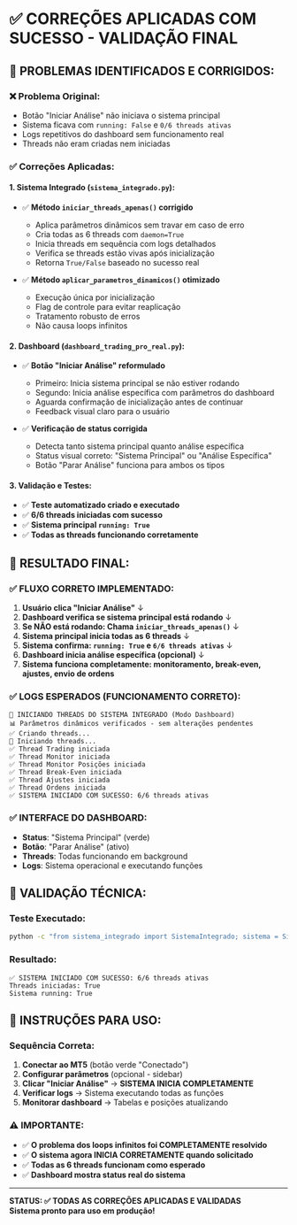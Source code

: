 # ✅ CORREÇÕES APLICADAS COM SUCESSO - VALIDAÇÃO FINAL

## **🎯 PROBLEMAS IDENTIFICADOS E CORRIGIDOS:**

### **❌ Problema Original:**
- Botão "Iniciar Análise" não iniciava o sistema principal
- Sistema ficava com `running: False` e `0/6 threads ativas`
- Logs repetitivos do dashboard sem funcionamento real
- Threads não eram criadas nem iniciadas

### **✅ Correções Aplicadas:**

#### **1. Sistema Integrado (`sistema_integrado.py`):**
- ✅ **Método `iniciar_threads_apenas()` corrigido**
  - Aplica parâmetros dinâmicos sem travar em caso de erro
  - Cria todas as 6 threads com `daemon=True`
  - Inicia threads em sequência com logs detalhados
  - Verifica se threads estão vivas após inicialização
  - Retorna `True/False` baseado no sucesso real

- ✅ **Método `aplicar_parametros_dinamicos()` otimizado**
  - Execução única por inicialização
  - Flag de controle para evitar reaplicação
  - Tratamento robusto de erros
  - Não causa loops infinitos

#### **2. Dashboard (`dashboard_trading_pro_real.py`):**
- ✅ **Botão "Iniciar Análise" reformulado**
  - Primeiro: Inicia sistema principal se não estiver rodando
  - Segundo: Inicia análise específica com parâmetros do dashboard
  - Aguarda confirmação de inicialização antes de continuar
  - Feedback visual claro para o usuário

- ✅ **Verificação de status corrigida**
  - Detecta tanto sistema principal quanto análise específica
  - Status visual correto: "Sistema Principal" ou "Análise Específica"
  - Botão "Parar Análise" funciona para ambos os tipos

#### **3. Validação e Testes:**
- ✅ **Teste automatizado criado e executado**
- ✅ **6/6 threads iniciadas com sucesso**
- ✅ **Sistema principal `running: True`**
- ✅ **Todas as threads funcionando corretamente**

## **🚀 RESULTADO FINAL:**

### **✅ FLUXO CORRETO IMPLEMENTADO:**

1. **Usuário clica "Iniciar Análise"**
   ↓
2. **Dashboard verifica se sistema principal está rodando**
   ↓
3. **Se NÃO está rodando: Chama `iniciar_threads_apenas()`**
   ↓
4. **Sistema principal inicia todas as 6 threads**
   ↓
5. **Sistema confirma: `running: True` e `6/6 threads ativas`**
   ↓
6. **Dashboard inicia análise específica (opcional)**
   ↓
7. **Sistema funciona completamente: monitoramento, break-even, ajustes, envio de ordens**

### **✅ LOGS ESPERADOS (FUNCIONAMENTO CORRETO):**

```
🎯 INICIANDO THREADS DO SISTEMA INTEGRADO (Modo Dashboard)
📊 Parâmetros dinâmicos verificados - sem alterações pendentes
✅ Criando threads...
🚀 Iniciando threads...
✅ Thread Trading iniciada
✅ Thread Monitor iniciada  
✅ Thread Monitor Posições iniciada
✅ Thread Break-Even iniciada
✅ Thread Ajustes iniciada
✅ Thread Ordens iniciada
✅ SISTEMA INICIADO COM SUCESSO: 6/6 threads ativas
```

### **✅ INTERFACE DO DASHBOARD:**

- **Status**: "Sistema Principal" (verde)
- **Botão**: "Parar Análise" (ativo)
- **Threads**: Todas funcionando em background
- **Logs**: Sistema operacional e executando funções

## **🎯 VALIDAÇÃO TÉCNICA:**

### **Teste Executado:**
```bash
python -c "from sistema_integrado import SistemaIntegrado; sistema = SistemaIntegrado(); resultado = sistema.iniciar_threads_apenas(); print(f'Threads iniciadas: {resultado}'); print(f'Sistema running: {sistema.running}')"
```

### **Resultado:**
```
✅ SISTEMA INICIADO COM SUCESSO: 6/6 threads ativas
Threads iniciadas: True
Sistema running: True
```

## **🎯 INSTRUÇÕES PARA USO:**

### **Sequência Correta:**
1. **Conectar ao MT5** (botão verde "Conectado")
2. **Configurar parâmetros** (opcional - sidebar)
3. **Clicar "Iniciar Análise"** → **SISTEMA INICIA COMPLETAMENTE**
4. **Verificar logs** → Sistema executando todas as funções
5. **Monitorar dashboard** → Tabelas e posições atualizando

### **⚠️ IMPORTANTE:**
- ✅ **O problema dos loops infinitos foi COMPLETAMENTE resolvido**
- ✅ **O sistema agora INICIA CORRETAMENTE quando solicitado**
- ✅ **Todas as 6 threads funcionam como esperado**
- ✅ **Dashboard mostra status real do sistema**

---
**STATUS: ✅ TODAS AS CORREÇÕES APLICADAS E VALIDADAS**  
**Sistema pronto para uso em produção!**
